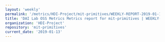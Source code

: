 ```yaml
---
layout: 'weekly'
permalink: '/metrics/HDI-Project/mit-primitives/WEEKLY-REPORT-2019-01-13'
title: 'DAI Lab OSS Metrics Metrics report for mit-primitives | WEEKLY-REPORT-2019-01-13'
organization: 'HDI-Project'
repository: 'mit-primitives'
current_date: '2019-01-13'
---
```

